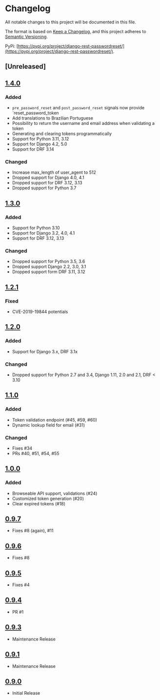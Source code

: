 # Changelog
All notable changes to this project will be documented in this file.

The format is based on [Keep a Changelog](https://keepachangelog.com/en/1.0.0/),
and this project adheres to [Semantic Versioning](https://semver.org/spec/v2.0.0.html).

PyPi: [https://pypi.org/project/django-rest-passwordreset/](https://pypi.org/project/django-rest-passwordreset/).

## [Unreleased]

## [1.4.0]

### Added
- `pre_password_reset` and `post_password_reset` signals now provide `reset_password_token
- Add translations to Brazilian Portuguese
- Possibility to return the username and email address when validating a token
- Generating and clearing tokens programmatically 
- Support for Python 3.11, 3.12
- Support for Django 4.2, 5.0
- Support for DRF 3.14

### Changed
- Increase max_length of user_agent to 512
- Dropped support for Django 4.0, 4.1
- Dropped support for DRF 3.12, 3.13
- Dropped support for Python 3.7

## [1.3.0]

### Added
- Support for Python 3.10
- Support for Django 3.2, 4.0, 4.1
- Support for DRF 3.12, 3.13 
### Changed
- Dropped support for Python 3.5, 3.6
- Dropped support Django 2.2, 3.0, 3.1
- Dropped support form DRF 3.11, 3.12

## [1.2.1]
### Fixed
- CVE-2019-19844 potentials

## [1.2.0]
### Added
- Support for Django 3.x, DRF 3.1x 
### Changed
- Dropped support for Python 2.7 and 3.4, Django 1.11, 2.0 and 2.1, DRF < 3.10

## [1.1.0]
### Added
- Token validation endpoint (#45, #59, #60)
- Dynamic lookup field for email (#31)
### Changed
- Fixes #34
- PRs #40, #51, #54, #55

## [1.0.0]
### Added
- Browseable API support, validations (#24)
- Customized token generation (#20)
- Clear expired tokens (#18)

## [0.9.7]
- Fixes #8 (again), #11
## [0.9.6]
- Fixes #8
## [0.9.5]
- Fixes #4
## [0.9.4]
- PR #1
## [0.9.3]
- Maintenance Release
## [0.9.1]
- Maintenance Release
## [0.9.0]
- Initial Release

[1.4.0]: https://github.com/anexia-it/django-rest-passwordreset/compare/1.3.0...1.4.0
[1.3.0]: https://github.com/anexia-it/django-rest-passwordreset/compare/1.2.1...1.3.0
[1.2.1]: https://github.com/anexia-it/django-rest-passwordreset/compare/1.2.0...1.2.1
[1.2.0]: https://github.com/anexia-it/django-rest-passwordreset/compare/1.1.0...1.2.0
[1.1.0]: https://github.com/anexia-it/django-rest-passwordreset/compare/1.0.0...1.1.0
[1.0.0]: https://github.com/anexia-it/django-rest-passwordreset/compare/0.9.7...1.0.0
[0.9.7]: https://github.com/anexia-it/django-rest-passwordreset/compare/0.9.6...0.9.7
[0.9.6]: https://github.com/anexia-it/django-rest-passwordreset/compare/0.9.5...0.9.6
[0.9.5]: https://github.com/anexia-it/django-rest-passwordreset/compare/0.9.4...0.9.5
[0.9.4]: https://github.com/anexia-it/django-rest-passwordreset/compare/0.9.3...0.9.4
[0.9.3]: https://github.com/anexia-it/django-rest-passwordreset/compare/0.9.1...0.9.3
[0.9.1]: https://github.com/anexia-it/django-rest-passwordreset/compare/0.9.0...0.9.1
[0.9.0]: https://github.com/anexia-it/django-rest-passwordreset/0.9.0/
